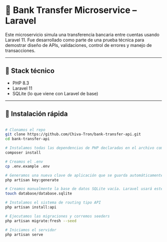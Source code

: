 # 💸 Bank Transfer Microservice – Laravel

Este microservicio simula una transferencia bancaria entre cuentas usando Laravel 11. Fue desarrollado como parte de una prueba técnica para demostrar diseño de APIs, validaciones, control de errores y manejo de transacciones.

---

## 🚀 Stack técnico

- PHP 8.3
- Laravel 11
- SQLite (lo que viene con Laravel de base)

---

## 📂 Instalación rápida

```bash

# Clonamos el repo
git clone https://github.com/Chiva-Tron/bank-transfer-api.git
cd bank-transfer-api

# Instalamos todas las dependencias de PHP declaradas en el archivo composer.json
composer install

# Creamos el .env
cp .env.example .env

# Generamos una nueva clave de aplicación que se guarda automáticamente en el .env
php artisan key:generate

# Creamos manualmente la base de datos SQLite vacía. Laravel usará este archivo como base de datos local.
touch database/database.sqlite

# Instalamos el sistema de routing tipo API
php artisan install:api

# Ejecutamos las migraciones y corremos seeders
php artisan migrate:fresh --seed

# Iniciamos el servidor
php artisan serve
